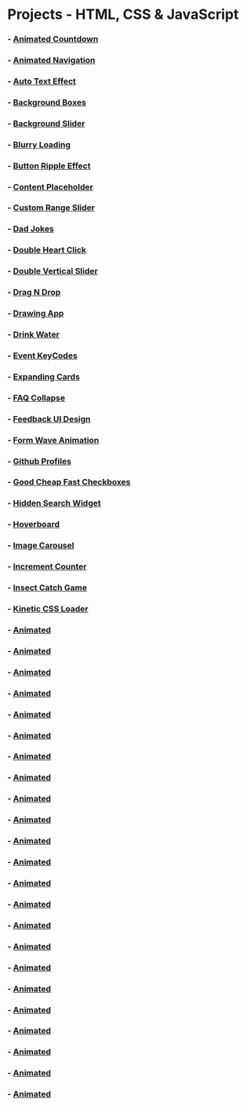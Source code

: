 #  Projects  - HTML, CSS & JavaScript

### - [Animated Countdown](https://github.com/RobertGoodman08/Projects_HTML_CSS_JavaScript/tree/master/Animated%20Countdown) 

### - [Animated Navigation](https://github.com/RobertGoodman08/Projects_HTML_CSS_JavaScript/tree/master/Animated%20Navigation) 

### - [Auto Text Effect](https://github.com/RobertGoodman08/Projects_HTML_CSS_JavaScript/tree/master/Auto%20Text%20Effect) 

### - [Background Boxes](https://github.com/RobertGoodman08/Projects_HTML_CSS_JavaScript/tree/master/Background%20Boxes) 

### - [Background Slider](https://github.com/RobertGoodman08/Projects_HTML_CSS_JavaScript/tree/master/Background%20Slider) 

### - [Blurry Loading](https://github.com/RobertGoodman08/Projects_HTML_CSS_JavaScript/tree/master/Blurry%20Loading) 

### - [Button Ripple Effect](https://github.com/RobertGoodman08/Projects_HTML_CSS_JavaScript/tree/master/Button%20Ripple%20Effect) 

### - [Content Placeholder](https://github.com/RobertGoodman08/Projects_HTML_CSS_JavaScript/tree/master/Content%20Placeholder) 

### - [Custom Range Slider](https://github.com/RobertGoodman08/Projects_HTML_CSS_JavaScript/tree/master/Custom%20Range%20Slider) 

### - [Dad Jokes](https://github.com/RobertGoodman08/Projects_HTML_CSS_JavaScript/tree/master/Dad%20Jokes) 

### - [Double Heart Click](https://github.com/RobertGoodman08/Projects_HTML_CSS_JavaScript/tree/master/Double%20Heart%20Click) 

### - [Double Vertical Slider](https://github.com/RobertGoodman08/Projects_HTML_CSS_JavaScript/tree/master/Double%20Vertical%20Slider) 

### - [Drag N Drop](https://github.com/RobertGoodman08/Projects_HTML_CSS_JavaScript/tree/master/Drag%20N%20Drop) 

### - [Drawing App](https://github.com/RobertGoodman08/Projects_HTML_CSS_JavaScript/tree/master/Drawing%20App) 

### - [Drink Water](https://github.com/RobertGoodman08/Projects_HTML_CSS_JavaScript/tree/master/Drink%20Water) 

### - [Event KeyCodes](https://github.com/RobertGoodman08/Projects_HTML_CSS_JavaScript/tree/master/Event%20KeyCodes) 

### - [Expanding Cards](https://github.com/RobertGoodman08/Projects_HTML_CSS_JavaScript/tree/master/Expanding%20Cards)

### - [FAQ Collapse](https://github.com/RobertGoodman08/Projects_HTML_CSS_JavaScript/tree/master/FAQ%20Collapse) 

### - [Feedback UI Design](https://github.com/RobertGoodman08/Projects_HTML_CSS_JavaScript/tree/master/Feedback%20UI%20Design) 

### - [Form Wave Animation](https://github.com/RobertGoodman08/Projects_HTML_CSS_JavaScript/tree/master/Form%20Wave%20Animation) 

### - [Github Profiles](https://github.com/RobertGoodman08/Projects_HTML_CSS_JavaScript/tree/master/Github%20Profiles) 

### - [Good Cheap Fast Checkboxes](https://github.com/RobertGoodman08/Projects_HTML_CSS_JavaScript/tree/master/Good%20Cheap%20Fast%20Checkboxes) 

### - [Hidden Search Widget](https://github.com/RobertGoodman08/Projects_HTML_CSS_JavaScript/tree/master/Hidden%20Search%20Widget) 

### - [Hoverboard](https://github.com/RobertGoodman08/Projects_HTML_CSS_JavaScript/tree/master/Hoverboard) 

### - [Image Carousel](https://github.com/RobertGoodman08/Projects_HTML_CSS_JavaScript/tree/master/Image%20Carousel) 

### - [Increment Counter](https://github.com/RobertGoodman08/Projects_HTML_CSS_JavaScript/tree/master/Increment%20Counter) 

### - [Insect Catch Game](https://github.com/RobertGoodman08/Projects_HTML_CSS_JavaScript/tree/master/Insect%20Catch%20Game) 

### - [Kinetic CSS Loader](https://github.com/RobertGoodman08/Projects_HTML_CSS_JavaScript/tree/master/Kinetic%20CSS%20Loader) 

### - [Animated](asasasasasasasasasas) 

### - [Animated](asasasasasasasasasas) 

### - [Animated](asasasasasasasasasas) 

### - [Animated](asasasasasasasasasas) 

### - [Animated](asasasasasasasasasas) 

### - [Animated](asasasasasasasasasas) 

### - [Animated](asasasasasasasasasas) 

### - [Animated](asasasasasasasasasas) 

### - [Animated](asasasasasasasasasas) 

### - [Animated](asasasasasasasasasas) 

### - [Animated](asasasasasasasasasas) 

### - [Animated](asasasasasasasasasas) 

### - [Animated](asasasasasasasasasas) 

### - [Animated](asasasasasasasasasas) 

### - [Animated](asasasasasasasasasas) 

### - [Animated](asasasasasasasasasas) 

### - [Animated](asasasasasasasasasas) 

### - [Animated](asasasasasasasasasas) 

### - [Animated](asasasasasasasasasas) 

### - [Animated](asasasasasasasasasas) 

### - [Animated](asasasasasasasasasas) 

### - [Animated](asasasasasasasasasas) 

### - [Animated](asasasasasasasasasas) 
